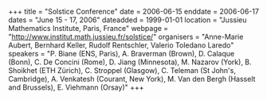 +++
title = "Solstice Conference"
date = 2006-06-15
enddate = 2006-06-17
dates = "June 15 - 17, 2006"
dateadded = 1999-01-01
location = "Jussieu Mathematics Institute, Paris, France"
webpage = "http://www.institut.math.jussieu.fr/solstice/"
organisers = "Anne-Marie Aubert, Bernhard Keller, Rudolf Rentschler, Valerio Toledano Laredo"
speakers = "P. Biane (ENS, Paris), A. Braverman (Brown), D. Calaque (Bonn), C. De Concini (Rome), D. Jiang (Minnesota), M. Nazarov (York), B. Shoikhet (ETH Zürich), C. Stroppel (Glasgow), C. Teleman (St John's, Cambridge), A. Venkatesh (Courant, New York), M. Van den Bergh (Hasselt and Brussels), E. Viehmann (Orsay)"
+++
